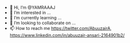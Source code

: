 - 👋 Hi, I’m @YAMRAAAJ
- 👀 I’m interested in ...
- 🌱 I’m currently learning ...
- 💞️ I’m looking to collaborate on ...
- 📫 How to reach me https://twitter.com/AbuuzairA, https://www.linkedin.com/in/abuuzair-ansari-2164901b2/

<!---
YAMRAAAJ/YAMRAAAJ is a ✨ special ✨ repository because its `README.md` (this file) appears on your GitHub profile.
You can click the Preview link to take a look at your changes.
--->
